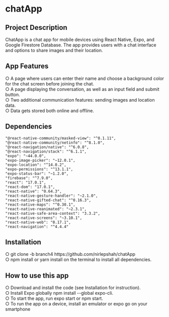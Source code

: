 # chatApp

## <b> Project Description </b>

ChatApp is a chat app for mobile devices using React Native, Expo, and Google Firestore Database. The app provides users with a
chat interface and options to share images and their location.

## <b> App Features </b>

○ A page where users can enter their name and choose a background color for the chat screen before joining the chat. <br>
○ A page displaying the conversation, as well as an input field and submit button.<br>
○ Two additional communication features: sending images and location data.<br>
○ Data gets stored both online and offline.<br>

## <b> Dependencies </b>

```"@react-native-async-storage/async-storage": "^1.16.1",
"@react-native-community/masked-view": "^0.1.11",
"@react-native-community/netinfo": "^8.1.0",
"@react-navigation/native": "^6.0.8",
"@react-navigation/stack": "^6.1.1",
"expo": "~44.0.0",
"expo-image-picker": "~12.0.1",
"expo-location": "^14.0.2",
"expo-permissions": "^13.1.1",
"expo-status-bar": "~1.2.0",
"firebase": "^7.9.0",
"react": "17.0.1",
"react-dom": "17.0.1",
"react-native": "0.64.3",
"react-native-gesture-handler": "~2.1.0",
"react-native-gifted-chat": "^0.16.3",
"react-native-maps": "^0.30.1",
"react-native-reanimated": "~2.3.1",
"react-native-safe-area-context": "3.3.2",
"react-native-screens": "~3.10.1",
"react-native-web": "0.17.1",
"react-navigation": "^4.4.4"
```

## <b> Installation </b>

○ git clone -b branch4 https://<span></span>github.com/nirlepshah/chatApp <br>
○ npm install or yarn install on the terminal to install all dependencies. <br>

## <b> How to use this app </b>

○ Download and install the code (see Installation for instruction). <br>
○ Install Expo globally npm install --global expo-cli.<br>
○ To start the app, run expo start or npm start.<br>
○ To run the app on a device, install an emulator or expo go on your smartphone<br>
